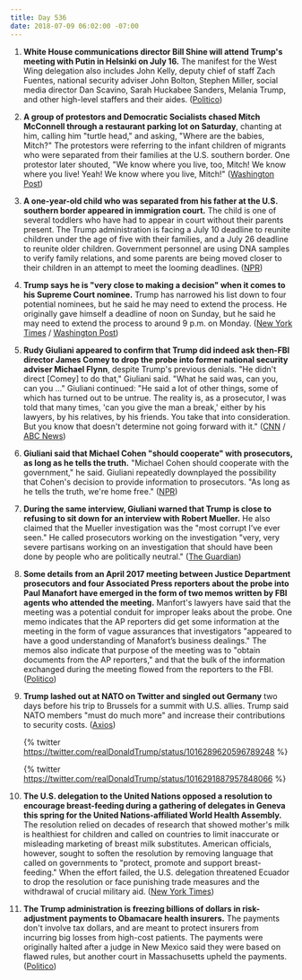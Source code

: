 ```yaml
---
title: Day 536
date: 2018-07-09 06:02:00 -07:00
---
```


 1. **White House communications director Bill Shine will attend Trump's meeting with Putin in Helsinki on July 16.** The manifest for the West Wing delegation also includes John Kelly, deputy chief of staff Zach Fuentes, national security adviser John Bolton, Stephen Miller, social media director Dan Scavino, Sarah Huckabee Sanders, Melania Trump, and other high-level staffers and their aides. ([Politico](https://www.politico.com/story/2018/07/08/shine-trump-putin-summit-702294))

 2. **A group of protestors and Democratic Socialists chased Mitch McConnell through a restaurant parking lot on Saturday**, chanting at him, calling him "turtle head," and asking, "Where are the babies, Mitch?" The protestors were referring to the infant children of migrants who were separated from their families at the U.S. southern border. One protestor later shouted, "We know where you live, too, Mitch! We know where you live! Yeah! We know where you live, Mitch!" ([Washington Post](https://www.washingtonpost.com/news/post-politics/wp/2018/07/08/where-are-the-babies-mitch-mcconnell-pursued-from-restaurant-by-angry-crowd/?noredirect=on&utm_term=.c0432962bc54))

 3. **A one-year-old child who was separated from his father at the U.S. southern border appeared in immigration court.** The child is one of several toddlers who have had to appear in court without their parents present. The Trump administration is facing a July 10 deadline to reunite children under the age of five with their families, and a July 26 deadline to reunite older children. Government personnel are using DNA samples to verify family relations, and some parents are being moved closer to their children in an attempt to meet the looming deadlines. ([NPR](https://www.npr.org/2018/07/08/627082032/1-year-old-shows-up-in-immigration-court))

 4. **Trump says he is "very close to making a decision" when it comes to his Supreme Court nominee.** Trump has narrowed his list down to four potential nominees, but he said he may need to extend the process. He originally gave himself a deadline of noon on Sunday, but he said he may need to extend the process to around 9 p.m. on Monday. ([New York Times](https://www.nytimes.com/2018/07/08/us/politics/trump-supreme-court.html) / [Washington Post](https://www.washingtonpost.com/politics/courts_law/trump-weighs-top-picks-for-supreme-court-amid-last-minute-maneuvering/2018/07/08/4a65b1b8-82d3-11e8-8553-a3ce89036c78_story.html?utm_term=.0a1fbc2d27c6))

 5. **Rudy Giuliani appeared to confirm that Trump did indeed ask then-FBI director James Comey to drop the probe into former national security adviser Michael Flynn**, despite Trump's previous denials. "He didn't direct \[Comey\] to do that," Giuliani said. "What he said was, can you, can you ..." Giuliani continued: "He said a lot of other things, some of which has turned out to be untrue. The reality is, as a prosecutor, I was told that many times, 'can you give the man a break,' either by his lawyers, by his relatives, by his friends. You take that into consideration. But you know that doesn't determine not going forward with it." ([CNN](https://www.cnn.com/2018/07/08/politics/giuliani-comey-flynn/index.html) / [ABC News](https://abcnews.go.com/ThisWeek/video/trumps-personal-attorney-rudy-giuliani-special-counsel-investigation-56438915))

 6. **Giuliani said that Michael Cohen "should cooperate" with prosecutors, as long as he tells the truth.** "Michael Cohen should cooperate with the government," he said. Giuliani repeatedly downplayed the possibility that Cohen's decision to provide information to prosecutors. "As long as he tells the truth, we're home free." ([NPR](https://www.npr.org/2018/07/08/627107199/giuliani-says-michael-cohen-should-cooperate-with-prosecutors))

 7. **During the same interview, Giuliani warned that Trump is close to refusing to sit down for an interview with Robert Mueller.** He also claimed that the Mueller investigation was the "most corrupt I’ve ever seen." He called prosecutors working on the investigation "very, very severe partisans working on an investigation that should have been done by people who are politically neutral." ([The Guardian](https://www.theguardian.com/us-news/2018/jul/09/white-house-close-to-refusing-interview-with-russia-investigation))

 8. **Some details from an April 2017 meeting between Justice Department prosecutors and four Associated Press reporters about the probe into Paul Manafort have emerged in the form of two memos written by FBI agents who attended the meeting.** Manfort's lawyers have said that the meeting was a potential conduit for improper leaks about the probe. One memo indicates that the AP reporters did get some information at the meeting in the form of vague assurances that investigators "appeared to have a good understanding of Manafort’s business dealings." The memos also indicate that purpose of the meeting was to "obtain documents from the AP reporters," and that the bulk of the information exchanged during the meeting flowed from the reporters to the FBI. ([Politico](https://www.politico.com/blogs/under-the-radar/2018/07/08/manafort-justice-department-reporters-701906))

 9. **Trump lashed out at NATO on Twitter and singled out Germany** two days before his trip to Brussels for a summit with U.S. allies. Trump said NATO members "must do much more" and increase their contributions to security costs. ([Axios](https://www.axios.com/trump-tweets-nato-summit-angela-merkel-germany-7da69b41-9f5c-444d-9a7a-cf666904ad8f.html))
    
    {% twitter https://twitter.com/realDonaldTrump/status/1016289620596789248 %}
    
    {% twitter https://twitter.com/realDonaldTrump/status/1016291887957848066 %}

10. **The U.S. delegation to the United Nations opposed a resolution to encourage breast-feeding during a gathering of delegates in Geneva this spring for the United Nations-affiliated World Health Assembly.** The resolution relied on decades of research that showed mother's milk is healthiest for children and called on countries to limit inaccurate or misleading marketing of breast milk substitutes. American officials, however, sought to soften the resolution by removing language that called on governments to "protect, promote and support breast-feeding." When the effort failed, the U.S. delegation threatened Ecuador to drop the resolution or face punishing trade measures and the withdrawal of crucial military aid. ([New York Times](https://www.nytimes.com/2018/07/08/health/world-health-breastfeeding-ecuador-trump.html))

11. **The Trump administration is freezing billions of dollars in risk-adjustment payments to Obamacare health insurers.** The payments don't involve tax dollars, and are meant to protect insurers from incurring big losses from high-cost patients. The payments were originally halted after a judge in New Mexico said they were based on flawed rules, but another court in Massachusetts upheld the payments. ([Politico](https://www.politico.com/story/2018/07/08/insurance-obamacare-adjustment-payments-701907))